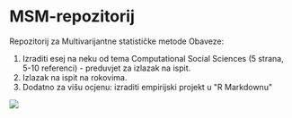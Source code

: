 # MSM-repozitorij
Repozitorij za Multivarijantne statističke metode
Obaveze:
1. Izraditi esej na neku od tema Computational Social Sciences (5 strana, 5-10 referenci) - preduvjet za izlazak na ispit.
2. Izlazak na ispit na rokovima.
3. Dodatno za višu ocjenu: izraditi empirijski projekt u "R Markdownu"

![](https://www.prevoditelj-teksta.com/wp-content/uploads/2016/01/prevoditelj-teksta-statistika-2015.jpg)